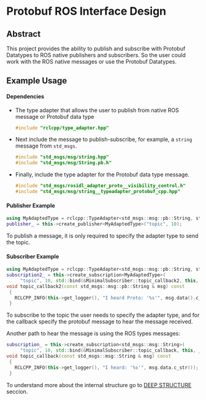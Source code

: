 # Protobuf ROS Interface Design
## Abstract
This project provides the ability to publish and subscribe with Protobuf Datatypes to ROS native publishers and subscribers. So the user could work with the ROS native messages or use the Protobuf Datatypes.

## Example Usage

#### Dependencies

* The type adapter that allows the user to publish from native ROS message or Protobuf data type
    ```cpp
    #include "rclcpp/type_adapter.hpp"
    ```

* Next include the message to publish-subscribe, for example, a `string` message from `std_msgs`.
    ```cpp
    #include "std_msgs/msg/string.hpp"
    #include "std_msgs/msg/String.pb.h"
    ```

* Finally, include the type adapter for the Protobuf data type message.
    ```cpp
    #include "std_msgs/rosidl_adapter_proto__visibility_control.h"
    #include "std_msgs/msg/string__typeadapter_protobuf_cpp.hpp"
    ```
#### Publisher Example
```cpp
using MyAdaptedType = rclcpp::TypeAdapter<std_msgs::msg::pb::String, std_msgs::msg::String>;
publisher_ = this->create_publisher<MyAdaptedType>("topic", 10);
```
To publish a message, it is only required to specify the adapter type to send the topic.

#### Subscriber Example
```cpp
using MyAdaptedType = rclcpp::TypeAdapter<std_msgs::msg::pb::String, std_msgs::msg::String>;
subscription2_ = this->create_subscription<MyAdaptedType>(
     "topic", 10, std::bind(&MinimalSubscriber::topic_callback2, this, _1));
void topic_callback2(const std_msgs::msg::pb::String & msg) const
 {
   RCLCPP_INFO(this->get_logger(), "I heard Proto: '%s'", msg.data().c_str());
 }
```
To subscribe to the topic the user needs to specify the adapter type, and for the callback specify the protobuf message to hear the message received.

Another path to hear the message is using the ROS types messages:

```cpp
subscription_ = this->create_subscription<std_msgs::msg::String>(
     "topic", 10, std::bind(&MinimalSubscriber::topic_callback, this, _1));
void topic_callback(const std_msgs::msg::String & msg) const
 {
   RCLCPP_INFO(this->get_logger(), "I heard: '%s'", msg.data.c_str());
 }

```

To understand more about the internal structure go to [DEEP STRUCTURE](DEEP_STRUCTURE.md) seccion.